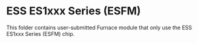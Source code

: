# ESS ES1xxx Series (ESFM)
This folder contains user-submitted Furnace module that only use the ESS ES1xxx Series (ESFM) chip.
